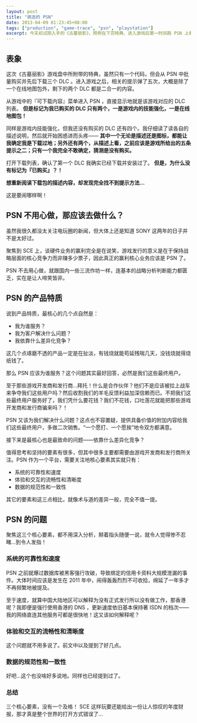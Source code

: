 ```yaml
---
layout: post
title: "病态的 PSN"
date: 2013-04-09 01:23:45+08:00
tags: ["production", "game-trace", "psn", "playstation"]
excerpt: 今天初试刚入手的《古墓丽影》，照例在下完特典、进入游戏后第一时间跑 PSN 上看有没有我比较感兴趣的 DLC 。然后就再度体验了 PSN 的混乱和病态，真是花钱买一肚子的火。尝试从产品和运营的角度，来吐槽 PSN 的问题——类比相近的产品和服务， PSN 的形态应该是赶超 AppStore ，结果现状却让我联想到了淘宝…
---
```


## 表象 ##

这次《古墓丽影》游戏盘中所附带的特典，虽然只有一个代码，但会从 PSN 中批量购买并先后下载三个 DLC 。进入游戏之后，相关的提示弹了五次，大概是除了一个在线地图包外，剩下的两个 DLC 都是二合一的内容。

从游戏中的『可下载内容』菜单进入 PSN ，直接显示地就是该游戏对应的 DLC 列表。 **但是标记为我已购买的 DLC 只有两个，一是游戏内的技能强化，一是在线地图包！**

同样是游戏内技能强化，但我还没有购买的 DLC 还有四个。我仔细读了读各自的描述说明，然后就开始困惑进而头疼—— **其中一个无论是描述还是图标，都能让我确定我是下载过地；另外还有两个，从描述上看，之前应该是游戏所给出的五条提示之二；只有一个我完全不敢确定，猜测是没有购买。**

打开下载列表，确认了第一个 DLC 我确实已经下载并安装过了。 **但是，为什么没有标记为『已购买』？！**

**想重新阅读下载包的描述内容，却发现完全找不到提示方法…**

这是要闹哪样啊！

## PSN 不用心做，那应该去做什么？ ##

虽然我很久都没太关注电玩圈的新闻，但大体上还是知道 SONY 这两年的日子并不是太好过。

聚焦到 SCE 上，谈硬件业务的赢利完全是在说笑，游戏发行的意义是在于保持战略层面的核心竞争力而非赚多少票子，因此真正的赢利核心业务应该是 PSN 了。

PSN 不去用心做，就跟国内一些三流作坊一样，连基本的战略分析判断能力都匮乏，实在是让人啼笑皆非。

## PSN 的产品特质 ##

说到产品特质，最核心的几个点自然是：

* 我为谁服务？
* 我为客户解决什么问题？
* 我依靠什么差异化竞争？

这几个点琢磨不透的产品一定是在扯淡，有钱烧就能苟延残喘几天，没钱烧就得烧纸钱了。

那么 PSN 应该为谁服务？这个问题其实最好回答，必然是我们这些最终用户。

至于那些游戏开发商和发行商…拜托！什么是合作伙伴？他们不是应该被拉上战车来争夺我们这些用户吗？然后收割我们的羊毛反馈利益加深信赖而已。不把我们这些最终用户服务好了，我们凭什么要花钱？我们不花钱，口吐莲花就能把那些游戏开发商和发行商骗来吗？！

PSN 又该为我们解决什么问题？这点也不容置疑，提供具备价值的附加内容给我们这些最终用户，多做二次销售。“一个愿打、一个愿挨”地令双方都满意。

接下来是最核心也是最致命的问题——依靠什么差异化竞争？

值得思考和坚持的要素有很多，但其中很多主要都需要由游戏开发商和发行商所关注。PSN 作为一个平台，需要关注地核心要素其实就只有：

* 系统的可靠性和速度
* 体验和交互的流畅性和清晰度
* 数据的规范性和一致性

其它的要素和这三点相比，就像术与道的差异一般，完全不值一提。

## PSN 的问题 ##

聚焦这三个核心要素，都不用深入分析，掰着指头随便一说，就令人觉得惨不忍睹…到令人发指！

### 系统的可靠性和速度 ###

PSN 之前就爆过数据库被黑客强行攻破，导致绑定的信用卡资料大规模泄漏的事件。大体时间应该是发生在 2011 年中，闹得轰轰烈烈不可收拾，绵延了一年多才不再频繁地被提及。

至于速度，就算中国大陆地区可以解释为没有正式发行所以没有做工作，那香港呢？我即便是强行使用香港的 DNS ，更新速度依旧基本保持著 ISDN 的档次——我的网络直连其他服务可都是很快地！这又该如何解释呢？

### 体验和交互的流畅性和清晰度 ###

这个问题就不用多说了。前文中以及提到了好几点。

### 数据的规范性和一致性 ###

好吧…这个也没啥好多说地。同样也已经提到过了。

### 总结 ###

三个核心要素，没有一个及格！ SCE 这样玩要还能给出一份让人惊叹的年度财报，那才真是整个世界的打开方式错误了…
